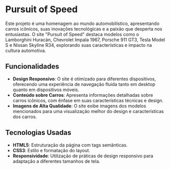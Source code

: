 # Pursuit of Speed

Este projeto é uma homenagem ao mundo automobilístico, apresentando carros icônicos, suas inovações tecnológicas e a paixão que desperta nos entusiastas. O site "Pursuit of Speed" destaca modelos como o Lamborghini Huracán, Chevrolet Impala 1967, Porsche 911 GT3, Tesla Model S e Nissan Skyline R34, explorando suas características e impacto na cultura automotiva.

## Funcionalidades

- **Design Responsivo**: O site é otimizado para diferentes dispositivos, oferecendo uma experiência de navegação fluida tanto em desktop quanto em dispositivos móveis.
- **Conteúdo sobre Carros**: Apresenta informações detalhadas sobre carros icônicos, com ênfase em suas características técnicas e design.
- **Imagens de Alta Qualidade**: O site exibe imagens dos modelos mencionados para uma visualização melhor do design e características dos carros.

## Tecnologias Usadas

- **HTML5**: Estruturação da página com tags semânticas.
- **CSS3**: Estilo e formatação do layout.
- **Responsividade**: Utilização de práticas de design responsivo para adaptação a diferentes tamanhos de tela.
